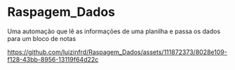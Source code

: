# Raspagem_Dados
Uma automação que lê as informações de uma planilha e passa os dados para um bloco de notas





https://github.com/luizinfrd/Raspagem_Dados/assets/111872373/8028e109-f128-43bb-8956-13119f64d22c

